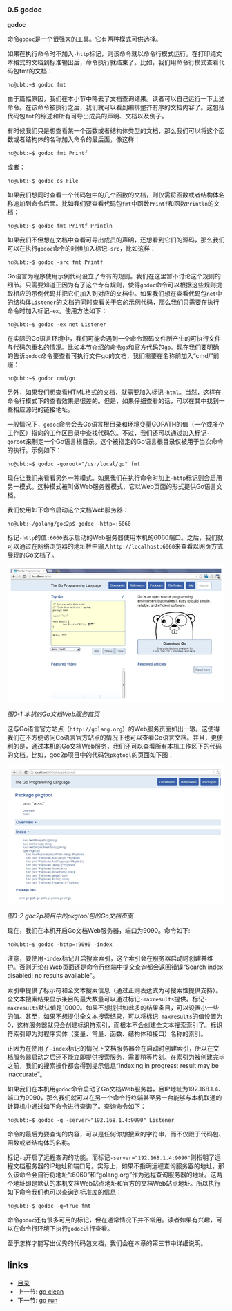 ### 0.5 godoc


**godoc**

命令```godoc```是一个很强大的工具。它有两种模式可供选择。

如果在执行命令时不加入```-http```标记，则该命令就以命令行模式运行。在打印纯文本格式的文档到标准输出后，命令执行就结束了。比如，我们用命令行模式查看代码包fmt的文档：

	hc@ubt:~$ godoc fmt
	
由于篇幅原因，我们在本小节中略去了文档查询结果。读者可以自己运行一下上述命令。在该命令被执行之后，我们就可以看到编排整齐有序的文档内容了。这包括代码包```fmt```的综述和所有可导出成员的声明、文档以及例子。

有时候我们只是想查看某一个函数或者结构体类型的文档，那么我们可以将这个函数或者结构体的名称加入命令的最后面，像这样：

	hc@ubt:~$ godoc fmt Printf
	
或者：

	hc@ubt:~$ godoc os File
	
如果我们想同时查看一个代码包中的几个函数的文档，则仅需将函数或者结构体名称追加到命令后面。比如我们要查看代码包```fmt```中函数```Printf```和函数```Println```的文档：

	hc@ubt:~$ godoc fmt Printf Println
	
如果我们不但想在文档中查看可导出成员的声明，还想看到它们的源码，那么我们可以在执行```godoc```命令的时候加入标记```-src```，比如这样：

	hc@ubt:~$ godoc -src fmt Printf
	
Go语言为程序使用示例代码设立了专有的规则。我们在这里暂不讨论这个规则的细节。只需要知道正因为有了这个专有规则，使得```godoc```命令可以根据这些规则提取相应的示例代码并把它们加入到对应的文档中。如果我们想在查看代码包```net```中的结构体```Listener```的文档的同时查看关于它的示例代码，那么我们只需要在执行命令时加入标记```-ex```。使用方法如下：

	hc@ubt:~$ godoc -ex net Listener
	
在实际的Go语言环境中，我们可能会遇到一个命令源码文件所产生的可执行文件与代码包重名的情况。比如本节介绍的命令```go```和官方代码包```go```。现在我们要明确的告诉```godoc```命令要查看可执行文件go的文档，我们需要在名称前加入“cmd/”前缀：

	hc@ubt:~$ godoc cmd/go
	
另外，如果我们想查看HTML格式的文档，就需要加入标记```-html```。当然，这样在命令行模式下的查看效果是很差的。但是，如果仔细查看的话，可以在其中找到一些相应源码的链接地址。

一般情况下，```godoc```命令会去Go语言根目录和环境变量GOPATH的值（一个或多个工作区）指向的工作区目录中查找代码包。不过，我们还可以通过加入标记```-goroot```来制定一个Go语言根目录。这个被指定的Go语言根目录仅被用于当次命令的执行。示例如下：

	hc@ubt:~$ godoc -goroot="/usr/local/go" fmt

现在让我们来看看另外一种模式。如果我们在执行命令时加上```-http```标记则会启用另一模式。这种模式被叫做Web服务器模式，它以Web页面的形式提供Go语言文档。

我们使用如下命令启动这个文档Web服务器：

	hc@ubt:~/golang/goc2p$ godoc -http=:6060
	
标记```-http```的值```:6060```表示启动的Web服务器使用本机的6060端口。之后，我们就可以通过在网络浏览器的地址栏中输入```http://localhost:6060```来查看以网页方式展现的Go文档了。

![本机的Go文档Web服务首页](images/0-1.jpg)

_图0-1 本机的Go文档Web服务首页_

这与Go语言官方站点（```http://golang.org```）的Web服务页面如出一辙。这使得我们在不方便访问Go语言官方站点的情况下也可以查看Go语言文档。并且，更便利的是，通过本机的Go文档Web服务，我们还可以查看所有本机工作区下的代码的文档。比如，goc2p项目中的代码包```pkgtool```的页面如下图：

![goc2p项目中的pkgtool包的Go文档页面](images/0-2.jpg)

_图0-2 goc2p项目中的pkgtool包的Go文档页面_

现在，我们在本机开启Go文档Web服务器，端口为9090。命令如下:

	hc@ubt:~$ godoc -http=:9090 -index
	
注意，要使用```-index```标记开启搜索索引，这个索引会在服务器启动时创建并维护。否则无论在Web页面还是命令行终端中提交查询都会返回错误“Search index disabled: no results available”。

索引中提供了标示符和全文本搜索信息（通过正则表达式为可搜索性提供支持）。全文本搜索结果显示条目的最大数量可以通过标记```-maxresults```提供。标记```-maxresults```默认值是10000。如果不想提供如此多的结果条目，可以设置小一些的值。甚至，如果不想提供全文本搜索结果，可以将标记```-maxresults```的值设置为0，这样服务器就只会创建标识符索引，而根本不会创建全文本搜索索引了。标识符索引即为对程序实体（变量、常量、函数、结构体和接口）名称的索引。

正因为在使用了```-index```标记的情况下文档服务器会在启动时创建索引，所以在文档服务器启动之后还不能立即提供搜索服务，需要稍等片刻。在索引为被创建完毕之前，我们的搜索操作都会得到提示信息“Indexing in progress: result may be inaccurate”。

如果我们在本机用```godoc```命令启动了Go文档Web服务器，且IP地址为192.168.1.4、端口为9090，那么我们就可以在另一个命令行终端甚至另一台能够与本机联通的计算机中通过如下命令进行查询了。查询命令如下：

	hc@ubt:~$ godoc -q -server="192.168.1.4:9090" Listener
	
命令的最后为要查询的内容，可以是任何你想搜索的字符串，而不仅限于代码包、函数或者结构体的名称。

标记```-q```开启了远程查询的功能。而标记```-server="192.168.1.4:9090"```则指明了远程文档服务器的IP地址和端口号。实际上，如果不指明远程查询服务器的地址，那么该命令会自行将地址“:6060”和“golang.org”作为远程查询服务器的地址。这两个地址即是默认的本机文档Web站点地址和官方的文档Web站点地址。所以执行如下命令我们也可以查询到标准库的信息：

	hc@ubt:~$ godoc -q=true fmt
	
命令```godoc```还有很多可用的标记，但在通常情况下并不常用。读者如果有兴趣，可以在命令行环境下执行```godoc```进行查看。

至于怎样才能写出优秀的代码包文档，我们会在本章的第三节中详细说明。



## links  
  * [目录](catalog.md)
  * 上一节: [go clean](0.4.md)
  * 下一节: [go run](0.6.md)

